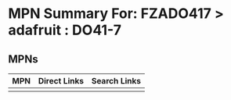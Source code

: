 



# MPN Summary For: FZADO417 > adafruit : DO41-7

## MPNs
  

|MPN|Direct Links|Search Links|
| :--- | :--- | :--- |
||||
